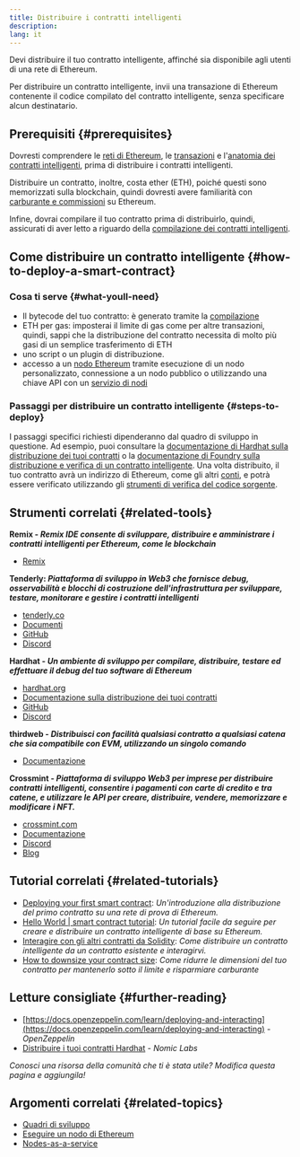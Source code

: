 ```yaml
---
title: Distribuire i contratti intelligenti
description:
lang: it
---
```


Devi distribuire il tuo contratto intelligente, affinché sia disponibile agli utenti di una rete di Ethereum.

Per distribuire un contratto intelligente, invii una transazione di Ethereum contenente il codice compilato del contratto intelligente, senza specificare alcun destinatario.

## Prerequisiti {#prerequisites}

Dovresti comprendere le [reti di Ethereum](/developers/docs/networks/), le [transazioni](/developers/docs/transactions/) e l'[anatomia dei contratti intelligenti](/developers/docs/smart-contracts/anatomy/), prima di distribuire i contratti intelligenti.

Distribuire un contratto, inoltre, costa ether (ETH), poiché questi sono memorizzati sulla blockchain, quindi dovresti avere familiarità con [carburante e commissioni](/developers/docs/gas/) su Ethereum.

Infine, dovrai compilare il tuo contratto prima di distribuirlo, quindi, assicurati di aver letto a riguardo della [compilazione dei contratti intelligenti](/developers/docs/smart-contracts/compiling/).

## Come distribuire un contratto intelligente {#how-to-deploy-a-smart-contract}

### Cosa ti serve {#what-youll-need}

- Il bytecode del tuo contratto: è generato tramite la [compilazione](/developers/docs/smart-contracts/compiling/)
- ETH per gas: imposterai il limite di gas come per altre transazioni, quindi, sappi che la distribuzione del contratto necessita di molto più gasi di un semplice trasferimento di ETH
- uno script o un plugin di distribuzione.
- accesso a un [nodo Ethereum](/developers/docs/nodes-and-clients/) tramite esecuzione di un nodo personalizzato, connessione a un nodo pubblico o utilizzando una chiave API con un [servizio di nodi](/developers/docs/nodes-and-clients/nodes-as-a-service/)

### Passaggi per distribuire un contratto intelligente {#steps-to-deploy}

I passaggi specifici richiesti dipenderanno dal quadro di sviluppo in questione. Ad esempio, puoi consultare la [documentazione di Hardhat sulla distribuzione dei tuoi contratti](https://hardhat.org/guides/deploying.html) o la [documentazione di Foundry sulla distribuzione e verifica di un contratto intelligente](https://book.getfoundry.sh/forge/deploying). Una volta distribuito, il tuo contratto avrà un indirizzo di Ethereum, come gli altri [conti](/developers/docs/accounts/), e potrà essere verificato utilizzando gli [strumenti di verifica del codice sorgente](/developers/docs/smart-contracts/verifying/#source-code-verification-tools).

## Strumenti correlati {#related-tools}

**Remix - _Remix IDE consente di sviluppare, distribuire e amministrare i contratti intelligenti per Ethereum, come le blockchain_**

- [Remix](https://remix.ethereum.org)

**Tenderly: _Piattaforma di sviluppo in Web3 che fornisce debug, osservabilità e blocchi di costruzione dell'infrastruttura per sviluppare, testare, monitorare e gestire i contratti intelligenti_**

- [tenderly.co](https://tenderly.co/)
- [Documenti](https://docs.tenderly.co/)
- [GitHub](https://github.com/Tenderly)
- [Discord](https://discord.gg/eCWjuvt)

**Hardhat - _Un ambiente di sviluppo per compilare, distribuire, testare ed effettuare il debug del tuo software di Ethereum_**

- [hardhat.org](https://hardhat.org/getting-started/)
- [Documentazione sulla distribuzione dei tuoi contratti](https://hardhat.org/guides/deploying.html)
- [GitHub](https://github.com/nomiclabs/hardhat)
- [Discord](https://discord.com/invite/TETZs2KK4k)

**thirdweb - _Distribuisci con facilità qualsiasi contratto a qualsiasi catena che sia compatibile con EVM, utilizzando un singolo comando_**

- [Documentazione](https://portal.thirdweb.com/deploy/)

**Crossmint - _Piattaforma di sviluppo Web3 per imprese per distribuire contratti intelligenti, consentire i pagamenti con carte di credito e tra catene, e utilizzare le API per creare, distribuire, vendere, memorizzare e modificare i NFT._**

- [crossmint.com](https://www.crossmint.com)
- [Documentazione](https://docs.crossmint.com)
- [Discord](https://discord.com/invite/crossmint)
- [Blog](https://blog.crossmint.com)

## Tutorial correlati {#related-tutorials}

- [Deploying your first smart contract](/developers/tutorials/deploying-your-first-smart-contract/): _Un'introduzione alla distribuzione del primo contratto su una rete di prova di Ethereum._
- [Hello World | smart contract tutorial](/developers/tutorials/hello-world-smart-contract/): _Un tutorial facile da seguire per creare e distribuire un contratto intelligente di base su Ethereum._
- [Interagire con gli altri contratti da Solidity](/developers/tutorials/interact-with-other-contracts-from-solidity/): _Come distribuire un contratto intelligente da un contratto esistente e interagirvi._
- [How to downsize your contract size](/developers/tutorials/downsizing-contracts-to-fight-the-contract-size-limit/): _Come ridurre le dimensioni del tuo contratto per mantenerlo sotto il limite e risparmiare carburante_

## Letture consigliate {#further-reading}

- [https://docs.openzeppelin.com/learn/deploying-and-interacting](https://docs.openzeppelin.com/learn/deploying-and-interacting) - _OpenZeppelin_
- [Distribuire i tuoi contratti Hardhat](https://hardhat.org/guides/deploying.html) - _Nomic Labs_

_Conosci una risorsa della comunità che ti è stata utile? Modifica questa pagina e aggiungila!_

## Argomenti correlati {#related-topics}

- [Quadri di sviluppo](/developers/docs/frameworks/)
- [Eseguire un nodo di Ethereum](/developers/docs/nodes-and-clients/run-a-node/)
- [Nodes-as-a-service](/developers/docs/nodes-and-clients/nodes-as-a-service)
